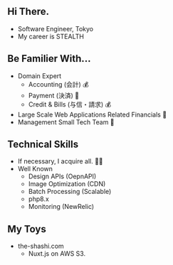 ## Hi There.

 - Software Engineer, Tokyo
 - My career is STEALTH

## Be Familier With...

 - Domain Expert
    - Accounting (会計) 💰
    - Payment (決済) 💸
    - Credit & Bills (与信・請求) 💰
 - Large Scale Web Applications Related Financials 📱
 - Management Small Tech Team 🐬

## Technical Skills

 - If necessary, I acquire all. 🧑‍💻
 - Well Known
    - Design APIs (OepnAPI)
    - Image Optimization (CDN)
    - Batch Processing (Scalable)
    - php8.x
    - Monitoring (NewRelic)

## My Toys

 - the-shashi.com
   - Nuxt.js on AWS S3.
